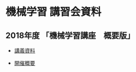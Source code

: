 # 機械学習 講習会資料

## 2018年度 「機械学習講座　概要版」

* [講義資料](https://github.com/MasahiroAraki/MLCourse/tree/master/2018%e6%a6%82%e8%a6%81%e7%89%88)

* [開催概要](https://www.kit.ac.jp/events/events181026/#event2)
